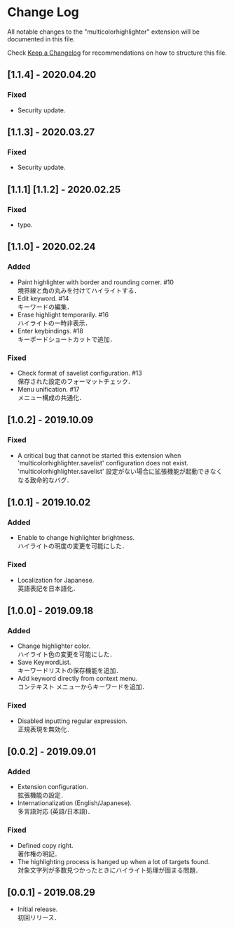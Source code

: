 # Change Log

All notable changes to the "multicolorhighlighter" extension will be documented in this file.

Check [Keep a Changelog](http://keepachangelog.com/) for recommendations on how to structure this file.

## [1.1.4] - 2020.04.20

### Fixed

- Security update.

## [1.1.3] - 2020.03.27

### Fixed

- Security update.

## [1.1.1] [1.1.2] - 2020.02.25

### Fixed

- typo.

## [1.1.0] - 2020.02.24

### Added

- Paint highlighter with border and rounding corner. #10\
境界線と角の丸みを付けてハイライトする．
- Edit keyword. #14\
キーワードの編集．
- Erase highlight temporarily. #16\
ハイライトの一時非表示．
- Enter keybindings. #18\
キーボードショートカットで追加．

### Fixed

- Check format of savelist configuration. #13\
保存された設定のフォーマットチェック．
- Menu unification. #17\
メニュー構成の共通化．

## [1.0.2] - 2019.10.09

### Fixed

- A critical bug that cannot be started this extension when 'multicolorhighlighter.savelist' configuration does not exist.\
'multicolorhighlighter.savelist' 設定がない場合に拡張機能が起動できなくなる致命的なバグ．

## [1.0.1] - 2019.10.02

### Added

- Enable to change highlighter brightness.\
ハイライトの明度の変更を可能にした．

### Fixed

- Localization for Japanese.\
英語表記を日本語化．

## [1.0.0] - 2019.09.18

### Added

- Change highlighter color.\
ハイライト色の変更を可能にした．
- Save KeywordList.\
キーワードリストの保存機能を追加．
- Add keyword directly from context menu.\
コンテキスト メニューからキーワードを追加．

### Fixed

- Disabled inputting regular expression.\
正規表現を無効化．

## [0.0.2] - 2019.09.01

### Added

- Extension configuration.\
拡張機能の設定．
- Internationalization (English/Japanese).\
多言語対応 (英語/日本語)．

### Fixed

- Defined copy right.\
著作権の明記．
- The highlighting process is hanged up when a lot of targets found.\
対象文字列が多数見つかったときにハイライト処理が固まる問題．

## [0.0.1] - 2019.08.29

- Initial release.\
初回リリース．
